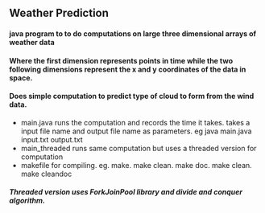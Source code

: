 ## Weather Prediction

#### java program to to do computations on large three dimensional arrays of weather data 
#### Where the first dimension represents points in time while the two following dimensions represent the x and y coordinates of the data in space. 
#### Does simple computation to predict type of cloud to form from the wind data. 

 - main.java runs the computation and records the time it takes. takes a input file name and output file name as parameters. eg java main.java input.txt output.txt 
 - main_threaded runs same computation but uses a threaded version for computation
 - makefile for compiling. eg. make. make clean. make doc. make clean. make cleandoc


##### Threaded version uses ForkJoinPool library and divide and conquer algorithm. 
